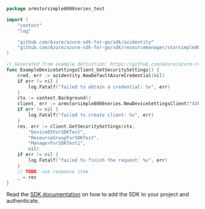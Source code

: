 ```go
package armstorsimple8000series_test

import (
	"context"
	"log"

	"github.com/Azure/azure-sdk-for-go/sdk/azidentity"
	"github.com/Azure/azure-sdk-for-go/sdk/resourcemanager/storsimple8000series/armstorsimple8000series"
)

// Generated from example definition: https://github.com/Azure/azure-rest-api-specs/tree/main/specification/storsimple8000series/resource-manager/Microsoft.StorSimple/stable/2017-06-01/examples/DeviceSettingsGetSecuritySettings.json
func ExampleDeviceSettingsClient_GetSecuritySettings() {
	cred, err := azidentity.NewDefaultAzureCredential(nil)
	if err != nil {
		log.Fatalf("failed to obtain a credential: %v", err)
	}
	ctx := context.Background()
	client, err := armstorsimple8000series.NewDeviceSettingsClient("4385cf00-2d3a-425a-832f-f4285b1c9dce", cred, nil)
	if err != nil {
		log.Fatalf("failed to create client: %v", err)
	}
	res, err := client.GetSecuritySettings(ctx,
		"Device05ForSDKTest",
		"ResourceGroupForSDKTest",
		"ManagerForSDKTest1",
		nil)
	if err != nil {
		log.Fatalf("failed to finish the request: %v", err)
	}
	// TODO: use response item
	_ = res
}
```

Read the [SDK documentation](https://github.com/Azure/azure-sdk-for-go/blob/sdk%2Fresourcemanager%2Fstorsimple8000series%2Farmstorsimple8000series%2Fv1.0.0/sdk/resourcemanager/storsimple8000series/armstorsimple8000series/README.md) on how to add the SDK to your project and authenticate.
